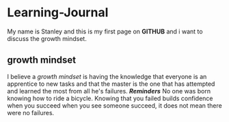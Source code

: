 # Learning-Journal
My name is Stanley and this is my first page on **GITHUB** and i want to discuss the growth mindset.
## growth mindset
I believe a *growth mindset* is having the knowledge that everyone is an apprentice to new tasks and that the master is the one that has attempted and learned the most from all he's failures.
***Reminders***
No one was born knowing how to ride a bicycle.
Knowing that you failed builds confidence when you succeed
when you see someone succeed, it does not mean there were no failures.
